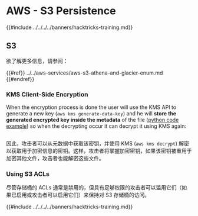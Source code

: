 # AWS - S3 Persistence

{{#include ../../../../banners/hacktricks-training.md}}

## S3

欲了解更多信息，请参阅：

{{#ref}}
../../aws-services/aws-s3-athena-and-glacier-enum.md
{{#endref}}

### KMS Client-Side Encryption

When the encryption process is done the user will use the KMS API to generate a new key (`aws kms generate-data-key`) and he will **store the generated encrypted key inside the metadata** of the file ([python code example](https://aioboto3.readthedocs.io/en/latest/cse.html#how-it-works-kms-managed-keys)) so when the decrypting occur it can decrypt it using KMS again:

<figure><img src="../../../images/image (226).png" alt=""><figcaption></figcaption></figure>

因此，攻击者可以从元数据中获取该密钥，并使用 KMS (`aws kms decrypt`) 解密以获取用于加密信息的密钥。这样，攻击者将掌握加密密钥，如果该密钥被重用于加密其他文件，攻击者也能解密这些文件。

### Using S3 ACLs

尽管存储桶的 ACLs 通常是禁用的，但具有足够权限的攻击者可以滥用它们（如果已启用或攻击者可以启用它们）来保持对 S3 存储桶的访问。

{{#include ../../../../banners/hacktricks-training.md}}
